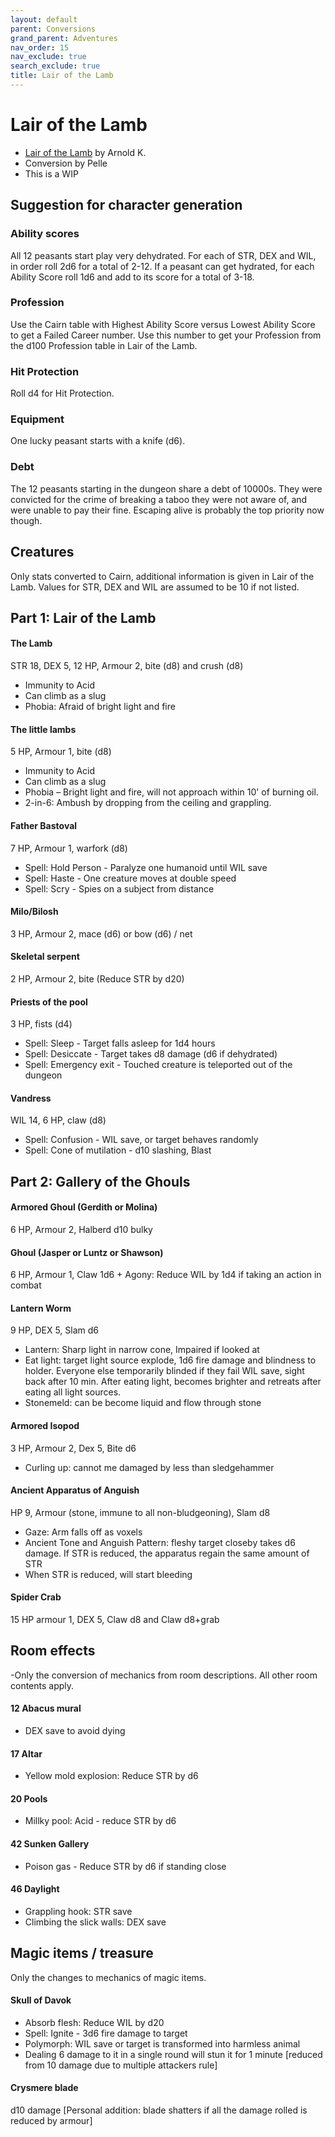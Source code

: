 ```yaml
---
layout: default
parent: Conversions
grand_parent: Adventures
nav_order: 15
nav_exclude: true
search_exclude: true
title: Lair of the Lamb
---
```


# Lair of the Lamb
- [Lair of the Lamb](http://goblinpunch.blogspot.com/2020/04/lair-of-lamb-final.html) by Arnold K.
- Conversion by Pelle
- This is a WIP

## Suggestion for character generation


### Ability scores
All 12 peasants start play very dehydrated. For each of STR, DEX and WIL, in order roll 2d6 for a total of 2-12. If a peasant can get hydrated, for each Ability Score roll 1d6 and add to its score for a total of 3-18.


### Profession
Use the Cairn table with Highest Ability Score versus Lowest Ability Score to get a Failed Career number. Use this number to get your Profession from the d100 Profession table in Lair of the Lamb.


### Hit Protection
Roll d4 for Hit Protection.


### Equipment
One lucky peasant starts with a knife (d6).


### Debt
The 12 peasants starting in the dungeon share a debt of 10000s. They were convicted for the crime of breaking a taboo they were not aware of, and were unable to pay their fine. Escaping alive is probably the top priority now though.


## Creatures
Only stats converted to Cairn, additional information is given in Lair of the Lamb. Values for STR, DEX and WIL are assumed to be 10 if not listed.


## Part 1: Lair of the Lamb


#### The Lamb
STR 18, DEX 5, 12 HP, Armour 2, bite (d8) and crush (d8)
- Immunity to Acid
- Can climb as a slug
- Phobia: Afraid of bright light and fire


#### The little lambs
5 HP, Armour 1, bite (d8)
- Immunity to Acid
- Can climb as a slug
- Phobia – Bright light and fire, will not approach within 10' of burning oil.
- 2-in-6: Ambush by dropping from the ceiling and grappling.


#### Father Bastoval
7 HP, Armour 1, warfork (d8)
- Spell: Hold Person - Paralyze one humanoid until WIL save
- Spell: Haste - One creature moves at double speed
- Spell: Scry - Spies on a subject from distance


#### Milo/Bilosh
3 HP, Armour 2, mace (d6) or bow (d6) / net


#### Skeletal serpent
2 HP, Armour 2, bite (Reduce STR by d20)


#### Priests of the pool
3 HP, fists (d4)
- Spell: Sleep - Target falls asleep for 1d4 hours
- Spell: Desiccate -  Target takes d8 damage (d6 if dehydrated)
- Spell: Emergency exit - Touched creature is teleported out of the dungeon


#### Vandress
WIL 14, 6 HP, claw (d8)
- Spell: Confusion - WIL save, or target behaves randomly
- Spell: Cone of mutilation - d10 slashing, Blast

## Part 2: Gallery of the Ghouls


#### Armored Ghoul (Gerdith or Molina)
6 HP, Armour 2, Halberd d10 bulky


#### Ghoul (Jasper or Luntz or Shawson)
6 HP, Armour 1, Claw 1d6 + Agony: Reduce WIL by 1d4 if taking an action in combat


#### Lantern Worm
9 HP, DEX 5, Slam d6
- Lantern: Sharp light in narrow cone, Impaired if looked at
- Eat light: target light source explode, 1d6 fire damage and blindness to holder. Everyone else temporarily blinded if they fail WIL save, sight back after 10 min. After eating light, becomes brighter and retreats after eating all light sources.
- Stonemeld: can be become liquid and flow through stone


#### Armored Isopod
3 HP, Armour 2, Dex 5, Bite d6
- Curling up: cannot me damaged by less than sledgehammer


#### Ancient Apparatus of Anguish
HP 9, Armour (stone, immune to all non-bludgeoning), Slam d8
- Gaze: Arm falls off as voxels
- Ancient Tone and Anguish Pattern: fleshy target closeby takes d6 damage. If STR is reduced, the apparatus regain the same amount of STR
- When STR is reduced, will start bleeding


#### Spider Crab
15 HP armour 1, DEX 5, Claw d8 and Claw d8+grab


## Room effects
-Only the conversion of mechanics from room descriptions. All other room contents apply.


#### 12 Abacus mural
- DEX save to avoid dying


#### 17 Altar
- Yellow mold explosion: Reduce STR by d6


#### 20 Pools
- Millky pool: Acid - reduce STR by d6


#### 42 Sunken Gallery
- Poison gas - Reduce STR by d6 if standing close


#### 46 Daylight
- Grappling hook: STR save
- Climbing the slick walls: DEX save


## Magic items / treasure
Only the changes to mechanics of magic items.


#### Skull of Davok
- Absorb flesh: Reduce WIL by d20
- Spell: Ignite - 3d6 fire damage to target
- Polymorph: WIL save or target is transformed into harmless animal
- Dealing 6 damage to it in a single round will stun it for 1 minute [reduced from 10 damage due to multiple attackers rule]


#### Crysmere blade
d10 damage [Personal addition: blade shatters if all the damage rolled is reduced by armour]
